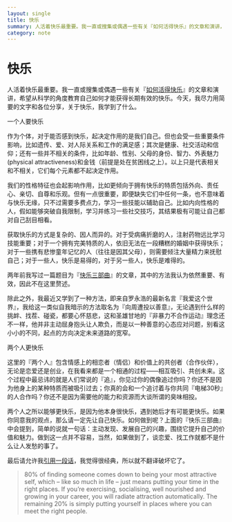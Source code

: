 ```yaml
---
layout: single
title: 快乐
summary: 人活着快乐最重要。我一直或搜集或偶遇一些有关『如何活得快乐』的文章和演讲，希望从科学的角度教育自己如何才能获得长期有效的快乐。今天，我尽力用简要的文字和各位分享，关于快乐，我学到了什么。
category: note
---
```


# 快乐

人活着快乐最重要。我一直或搜集或偶遇一些有关『[如何活得快乐](http://lesswrong.com/lw/4su/how_to_be_happy/)』的文章和演讲，希望从科学的角度教育自己如何才能获得长期有效的快乐。今天，我尽力用简要的文字和各位分享，关于快乐，我学到了什么。

一个人要快乐

作为个体，对于能否感到快乐，起决定作用的是我们自己。但也会受一些重要条件影响，比如遗传、爱、对人际关系和工作的满足感；其次是健康、社交活动和信仰；还有一些并不相关的条件，比如年龄、性别、父母的身份、智力、外表魅力(physical attractiveness)和金钱（前提是处在贫困线之上）。以上只是代表相关和不相关，它们每个元素都不起决定作用。

我们的性格特征也会起影响作用，比如更倾向于拥有快乐的特质包括外向、责任心、亲切、自尊和乐观。但有一点很重要，即便缺失它们中任何一条，也不意味着与快乐无缘，只不过需要多费点力，学习一些技能以辅助自己。比如内向性格的人，假如能够突破自我限制，学习并练习一些社交技巧，其结果极有可能让自己都对自己刮目相看。

获取快乐的方式是复杂的、因人而异的。对于受病痛折磨的人，注射药物远比学习技能重要；对于一个拥有完美特质的人，依旧无法在一段糟糕的婚姻中获得快乐；对于一些携有悲惨童年记忆的人（往往是因其父母），则需要倾注大量精力来抚慰自己；对于一些人，快乐是易得的，对于另一些人，快乐是难得的。

两年前我写过一篇题目为『[快乐三部曲](http://lzl.tumblr.com/post/11434329305/ted-happiness)』的文章，其中的方法我认为依然重要、有效，因此不在这里赘述。

除此之外，我最近又学到了一种方法，即来自罗永浩的最新名言『我爱这个世界』，我给这一类似自我暗示的方法取名为『向周遭投以善意』，无论遇到什么样的挑衅、找茬、碰瓷，都要心怀慈悲，这和圣雄甘地的『非暴力不合作运动』理念还不一样，他并非主动屈身抱头让人欺负，而是以一种善意的心态应对问题，别看这小小的不同，起点的方向决定未来道路的宽窄。

两个人更快乐

这里的『两个人』包含情感上的相恋者（情侣）和价值上的共创者（合作伙伴），无论是恋爱还是创业，在我看来都是一个相通的过程——相互吸引、共创未来。这个过程中最忌讳的就是人们常说的『追』，你见过你的偶像追过你吗？你还不是因为他身上的某种特质而被吸引过去；你真的会和一个追讨着与你共同『电梯30秒』的人合作吗？你还不是因为需要他的能力和资源而大谈所谓的臭味相投。

两个人之所以能够更快乐，是因为他本身很快乐，遇到她后才有可能更快乐。如果你同意我的观点，那么请一定先让自己快乐。如何做到呢？上面的『快乐三部曲』中会提到，简单的说就一句话：主动发现、发展自己的兴趣，围绕它提升自己的价值和魅力。做到这一点并不容易，当然，如果做到了，谈恋爱、找工作就都不是什么让人发愁的事了。

最后请允许我[引用一段话](http://oliveremberton.com/2014/life-is-a-game-this-is-your-strategy-guide/)，我觉得很经典，所以就不翻译破坏它了。

> 80% of finding someone comes down to being your most attractive self, which – like so much in life – just means putting your time in the right places. If you’re exercising, socialising, well nourished and growing in your career, you will radiate attraction automatically. The remaining 20% is simply putting yourself in places where you can meet the right people.
